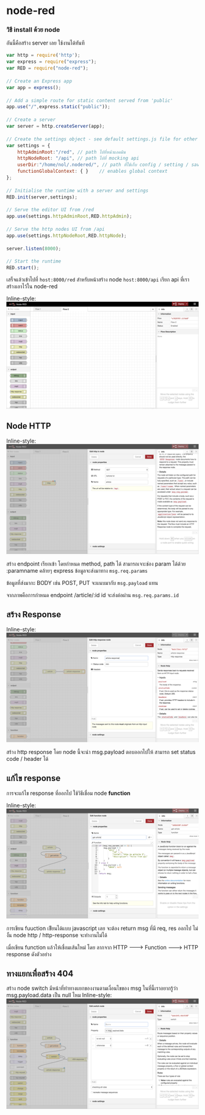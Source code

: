 # node-red

### วิธี install ด้วย node
อันนี้คือสร้าง server เลย ใช้งานได้ทันที

```javascript
var http = require('http');
var express = require("express");
var RED = require("node-red");

// Create an Express app
var app = express();

// Add a simple route for static content served from 'public'
app.use("/",express.static("public"));

// Create a server
var server = http.createServer(app);

// Create the settings object - see default settings.js file for other options
var settings = {
    httpAdminRoot:"/red", // path ไปที่หน้าแอดมิน
    httpNodeRoot: "/api", // path ไปที่ mocking api
    userDir:"/home/nol/.nodered/", // path ที่ใช้เก็บ config / setting / save
    functionGlobalContext: { }    // enables global context
};

// Initialise the runtime with a server and settings
RED.init(server,settings);

// Serve the editor UI from /red
app.use(settings.httpAdminRoot,RED.httpAdmin);

// Serve the http nodes UI from /api
app.use(settings.httpNodeRoot,RED.httpNode);

server.listen(8000);

// Start the runtime
RED.start();
```

เสร็จแล้วเข้าไปที่
`host:8000/red` สำหรับหน้าสร้าง node
`host:8000/api` เรียก api ที่เราสร้างเอาไว้ใน node-red


Inline-style: 
![alt text](https://github.com/muitsfriday/node-red-sample/blob/master/images/image1.png?raw=true "Logo Title Text 1")

## Node HTTP
Inline-style: 
![alt text](https://github.com/muitsfriday/node-red-sample/blob/master/images/image2.png?raw=true "Logo Title Text 1")

สร้าง endpoint เรียกเข้า โดยกำหนด method, path ได้ สามารถเจาะช่อง param ได้ด้วย :paramname คล้ายๆ express ข้อมูลจะส่งมาทาง `msg.req.params`

ข้อมูลที่ส่งมากะ BODY เช่น POST, PUT จะแนบมากับ `msg.payload` แทน

จากภาพคือการกำหนด endpoint /article/:id id จะส่งต่อผ่าน `msg.req.params.id`


## สร้าง Response
Inline-style: 
![alt text](https://github.com/muitsfriday/node-red-sample/blob/master/images/image3.png?raw=true "Logo Title Text 1")

สร้าง http response โดย node นี้จะนำ msg.payload ตอบออกไปให้ สามารถ set status code / header ได้


## แก้ไข response
การจะแก้ไข response ที่ออกไป ใช้วิธีเชื่อม node **function**

Inline-style: 
![alt text](https://github.com/muitsfriday/node-red-sample/blob/master/images/image4.png?raw=true "Logo Title Text 1")

การเขียน fuuction เขัียนได้แบบ javascript เลย จะต้อง return msg ที่มี req, res ออกไป ไม่งั้น node http / http-response จะทำงานไม่ได้

เมื่อเขียน function แล้วให้เชื่อมเส้นใหม่ โดย ลากจาก HTTP ---> Function ---> HTTP response
ดังตัวอย่าง 

## ทางแยกเพื่อสร้าง 404

สร้าง node switch มีหน้าที่ทำทางแยกของงานตามเงื่อนไขของ msg ในที่นี้เราอยากรู้ว่า msg.payload.data เป็น null ไหม
Inline-style: 
![alt text](https://github.com/muitsfriday/node-red-sample/blob/master/images/image5.png?raw=true "Logo Title Text 1")
